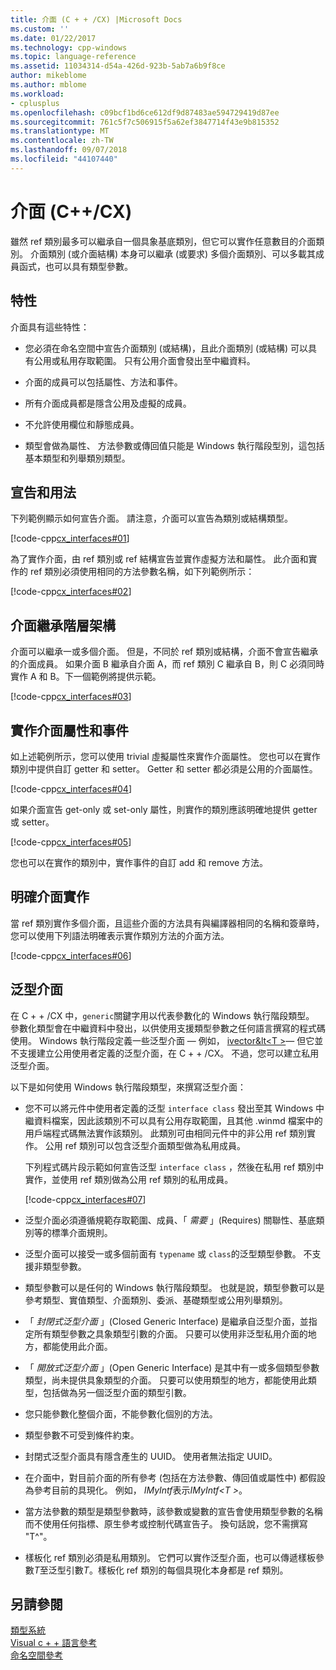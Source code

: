 ```yaml
---
title: 介面 (C + + /CX) |Microsoft Docs
ms.custom: ''
ms.date: 01/22/2017
ms.technology: cpp-windows
ms.topic: language-reference
ms.assetid: 11034314-d54a-426d-923b-5ab7a6b9f8ce
author: mikeblome
ms.author: mblome
ms.workload:
- cplusplus
ms.openlocfilehash: c09bcf1bd6ce612df9d87483ae594729419d87ee
ms.sourcegitcommit: 761c5f7c506915f5a62ef3847714f43e9b815352
ms.translationtype: MT
ms.contentlocale: zh-TW
ms.lasthandoff: 09/07/2018
ms.locfileid: "44107440"
---
```

# <a name="interfaces-ccx"></a>介面 (C++/CX)

雖然 ref 類別最多可以繼承自一個具象基底類別，但它可以實作任意數目的介面類別。 介面類別 (或介面結構) 本身可以繼承 (或要求) 多個介面類別、可以多載其成員函式，也可以具有類型參數。

## <a name="characteristics"></a>特性

介面具有這些特性：

- 您必須在命名空間中宣告介面類別 (或結構)，且此介面類別 (或結構) 可以具有公用或私用存取範圍。 只有公用介面會發出至中繼資料。

- 介面的成員可以包括屬性、方法和事件。

- 所有介面成員都是隱含公用及虛擬的成員。

- 不允許使用欄位和靜態成員。

- 類型會做為屬性、 方法參數或傳回值只能是 Windows 執行階段型別，這包括基本類型和列舉類別類型。

## <a name="declaration-and-usage"></a>宣告和用法

下列範例顯示如何宣告介面。 請注意，介面可以宣告為類別或結構類型。

[!code-cpp[cx_interfaces#01](../cppcx/codesnippet/CPP/interfacestest/class1.h#01)]

為了實作介面，由 ref 類別或 ref 結構宣告並實作虛擬方法和屬性。 此介面和實作的 ref 類別必須使用相同的方法參數名稱，如下列範例所示：

[!code-cpp[cx_interfaces#02](../cppcx/codesnippet/CPP/interfacestest/class1.h#02)]

## <a name="interface-inheritance-hierarchies"></a>介面繼承階層架構

介面可以繼承一或多個介面。 但是，不同於 ref 類別或結構，介面不會宣告繼承的介面成員。 如果介面 B 繼承自介面 A，而 ref 類別 C 繼承自 B，則 C 必須同時實作 A 和 B。下一個範例將提供示範。

[!code-cpp[cx_interfaces#03](../cppcx/codesnippet/CPP/interfacestest/class1.h#03)]

## <a name="implementing-interface-properties-and-events"></a>實作介面屬性和事件

如上述範例所示，您可以使用 trivial 虛擬屬性來實作介面屬性。 您也可以在實作類別中提供自訂 getter 和 setter。  Getter 和 setter 都必須是公用的介面屬性。

[!code-cpp[cx_interfaces#04](../cppcx/codesnippet/CPP/interfacestest/class1.h#04)]

如果介面宣告 get-only 或 set-only 屬性，則實作的類別應該明確地提供 getter 或 setter。

[!code-cpp[cx_interfaces#05](../cppcx/codesnippet/CPP/interfacestest/class1.h#05)]

您也可以在實作的類別中，實作事件的自訂 add 和 remove 方法。

## <a name="explicit-interface-implementation"></a>明確介面實作

當 ref 類別實作多個介面，且這些介面的方法具有與編譯器相同的名稱和簽章時，您可以使用下列語法明確表示實作類別方法的介面方法。

[!code-cpp[cx_interfaces#06](../cppcx/codesnippet/CPP/interfacestest/class1.h#06)]

## <a name="generic-interfaces"></a>泛型介面

在 C + + /CX 中，`generic`關鍵字用以代表參數化的 Windows 執行階段類型。 參數化類型會在中繼資料中發出，以供使用支援類型參數之任何語言撰寫的程式碼使用。 Windows 執行階段定義一些泛型介面 — 例如， [ivector&lt\<T >](Windows::Foundation::Collections::IVector)— 但它並不支援建立公用使用者定義的泛型介面，在 C + + /CX。 不過，您可以建立私用泛型介面。

以下是如何使用 Windows 執行階段類型，來撰寫泛型介面：

- 您不可以將元件中使用者定義的泛型 `interface class` 發出至其 Windows 中繼資料檔案，因此該類別不可以具有公用存取範圍，且其他 .winmd 檔案中的用戶端程式碼無法實作該類別。 此類別可由相同元件中的非公用 ref 類別實作。 公用 ref 類別可以包含泛型介面類型做為私用成員。

   下列程式碼片段示範如何宣告泛型 `interface class` ，然後在私用 ref 類別中實作，並使用 ref 類別做為公用 ref 類別的私用成員。

   [!code-cpp[cx_interfaces#07](../cppcx/codesnippet/CPP/interfacestest/class1.h#07)]

- 泛型介面必須遵循規範存取範圍、成員、「 *需要* 」(Requires) 關聯性、基底類別等的標準介面規則。

- 泛型介面可以接受一或多個前面有 `typename` 或 `class`的泛型類型參數。 不支援非類型參數。

- 類型參數可以是任何的 Windows 執行階段類型。 也就是說，類型參數可以是參考類型、實值類型、介面類別、委派、基礎類型或公用列舉類別。

- 「 *封閉式泛型介面* 」(Closed Generic Interface) 是繼承自泛型介面，並指定所有類型參數之具象類型引數的介面。 只要可以使用非泛型私用介面的地方，都能使用此介面。

- 「 *開放式泛型介面* 」(Open Generic Interface) 是其中有一或多個類型參數類型，尚未提供具象類型的介面。 只要可以使用類型的地方，都能使用此類型，包括做為另一個泛型介面的類型引數。

- 您只能參數化整個介面，不能參數化個別的方法。

- 類型參數不可受到條件約束。

- 封閉式泛型介面具有隱含產生的 UUID。 使用者無法指定 UUID。

- 在介面中，對目前介面的所有參考 (包括在方法參數、傳回值或屬性中) 都假設為參考目前的具現化。 例如， *IMyIntf*表示*IMyIntf\<T >*。

- 當方法參數的類型是類型參數時，該參數或變數的宣告會使用類型參數的名稱而不使用任何指標、原生參考或控制代碼宣告子。 換句話說，您不需撰寫 "T^"。

- 樣板化 ref 類別必須是私用類別。 它們可以實作泛型介面，也可以傳遞樣板參數*T*至泛型引數*T*。樣板化 ref 類別的每個具現化本身都是 ref 類別。

## <a name="see-also"></a>另請參閱

[類型系統](../cppcx/type-system-c-cx.md)<br/>
[Visual c + + 語言參考](../cppcx/visual-c-language-reference-c-cx.md)<br/>
[命名空間參考](../cppcx/namespaces-reference-c-cx.md)